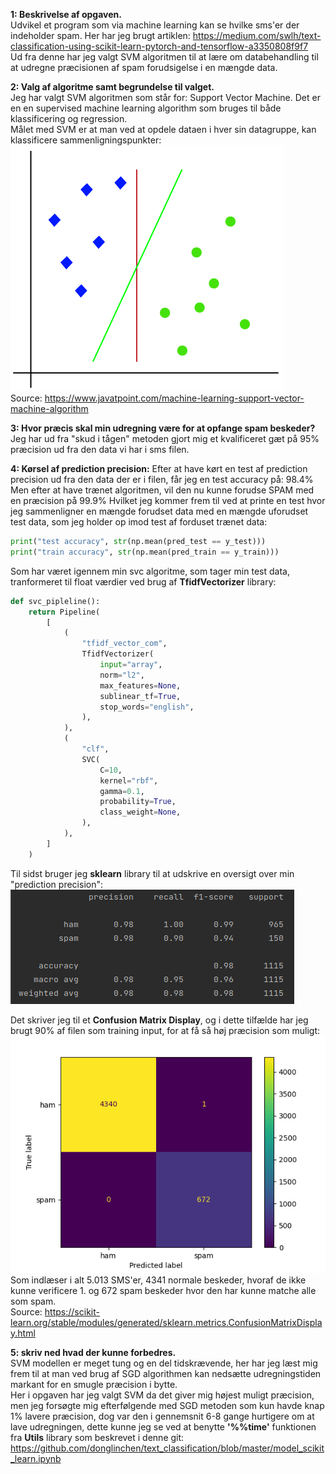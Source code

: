 <b>1: Beskrivelse af opgaven. </b>
<br>Udvikel et program som via machine learning kan se hvilke sms'er der indeholder spam.
Her har jeg brugt artiklen: https://medium.com/swlh/text-classification-using-scikit-learn-pytorch-and-tensorflow-a3350808f9f7
<br>Ud fra denne har jeg valgt SVM algoritmen til at lære om databehandling til at udregne præcisionen af spam forudsigelse i en mængde data.

<b>2: Valg af algoritme samt begrundelse til valget.</b>
<br>Jeg har valgt SVM algoritmen som står for: Support Vector Machine.
Det er en en supervised machine learning algorithm som bruges til både klassificering og regression. 
<br>Målet med SVM er at man ved at opdele dataen i hver sin datagruppe, kan klassificere sammenligningspunkter:
<br>![img.png](img.png)
<br>Source: https://www.javatpoint.com/machine-learning-support-vector-machine-algorithm

<b>3: Hvor præcis skal min udregning være for at opfange spam beskeder?</b>
<br>Jeg har ud fra "skud i tågen" metoden gjort mig et kvalificeret gæt på 95% præcision ud fra den data vi har i sms filen.

<b>4: Kørsel af prediction precision:</b>
Efter at have kørt en test af prediction precision ud fra den data der er i filen, får jeg en test accuracy på: 98.4%
Men efter at have trænet algoritmen, vil den nu kunne forudse SPAM med en præcision på 99.9%
Hvilket jeg kommer frem til ved at printe en test hvor jeg sammenligner en mængde forudset data med en
mængde uforudset test data, som jeg holder op imod test af forduset trænet data:
```py
print("test accuracy", str(np.mean(pred_test == y_test)))
print("train accuracy", str(np.mean(pred_train == y_train)))
```
Som har været igennem min svc algoritme, som tager min test data, tranformeret til float værdier 
ved brug af <b>TfidfVectorizer</b> library:
```py
def svc_pipleline():
    return Pipeline(
        [
            (
                "tfidf_vector_com",
                TfidfVectorizer(
                    input="array",
                    norm="l2",
                    max_features=None,
                    sublinear_tf=True,
                    stop_words="english",
                ),
            ),
            (
                "clf",
                SVC(
                    C=10,
                    kernel="rbf",
                    gamma=0.1,
                    probability=True,
                    class_weight=None,
                ),
            ),
        ]
    )
```
Til sidst bruger jeg <b>sklearn</b> library til at udskrive en oversigt over min "prediction precision":
<br>![img_1.png](img_1.png)

Det skriver jeg til et <b>Confusion Matrix Display</b>, og i dette tilfælde har jeg brugt 90% af filen som training input, for at få så høj præcision som muligt:
<br>![img_2.png](img_2.png)
<br> Som indlæser i alt 5.013 SMS'er, 4341 normale beskeder, hvoraf de ikke kunne verificere 1. og 672 spam beskeder hvor den har kunne matche alle som spam.
<br>Source: https://scikit-learn.org/stable/modules/generated/sklearn.metrics.ConfusionMatrixDisplay.html

<b>5: skriv ned hvad der kunne forbedres.</b>
<br>SVM modellen er meget tung og en del tidskrævende, her har jeg læst mig frem til at man ved brug af SGD algorithmen kan nedsætte udregningstiden markant for en smugle præcision i bytte.
<br> Her i opgaven har jeg valgt SVM da det giver mig højest muligt præcision, men jeg forsøgte mig efterfølgende med SGD metoden som kun havde knap 1% lavere præcision, dog var den i gennemsnit 6-8 gange hurtigere om at lave udregningen, dette kunne jeg se ved at benytte 
<b>'%%time'</b> funktionen fra <b>Utils</b> library som beskrevet i denne git: https://github.com/donglinchen/text_classification/blob/master/model_scikit_learn.ipynb